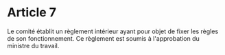 # Article 7

Le comité établit un règlement intérieur ayant pour objet de fixer les règles de son fonctionnement. Ce règlement est soumis à l'approbation du ministre du travail.
